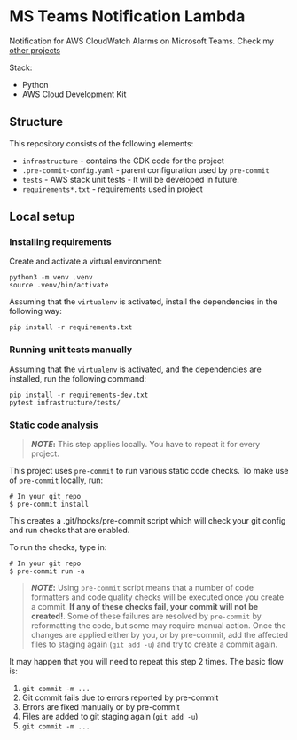 # MS Teams Notification Lambda
Notification for AWS CloudWatch Alarms on Microsoft Teams. Check my [other projects](https://linktr.ee/michal_baron)

Stack:
- Python
- AWS Cloud Development Kit

## Structure

This repository consists of the following elements:

 - `infrastructure` - contains the CDK code for the project
 - `.pre-commit-config.yaml` - parent configuration used by `pre-commit`
 - `tests` - AWS stack unit tests - It will be developed in future.
 - `requirements*.txt` - requirements used in project

## Local setup

### Installing requirements

Create and activate a virtual environment:

```commandline
python3 -m venv .venv
source .venv/bin/activate
```

Assuming that the `virtualenv` is activated, install the dependencies in the following way:

```commandline
pip install -r requirements.txt
```

### Running unit tests manually

Assuming that the `virtualenv` is activated, and the dependencies are installed, run the following command:

```commandline
pip install -r requirements-dev.txt
pytest infrastructure/tests/
```

### Static code analysis

> **_NOTE_:** This step applies locally. You have to repeat it for every project.

This project uses `pre-commit` to run various static code checks.
To make use of `pre-commit` locally, run:

    # In your git repo
    $ pre-commit install

This creates a .git/hooks/pre-commit script which will check your git config and run checks that are enabled.

To run the checks, type in:

    # In your git repo
    $ pre-commit run -a

> **_NOTE_:**   Using `pre-commit` script means that a number of code formatters and code quality checks will be
executed once you create a commit. **If any of these checks fail, your commit will not be created!**.
Some of these failures are resolved by `pre-commit` by reformatting the code, but some may require manual action.
Once the changes are applied either by you, or by pre-commit, add the affected files to staging again (`git add -u`)
and try to create a commit again.

It may happen that you will need to repeat this step 2 times. The basic flow is:

1. `git commit -m ...`
2. Git commit fails due to errors reported by pre-commit
3. Errors are fixed manually or by pre-commit
4. Files are added to git staging again (`git add -u`)
5. `git commit -m ...`
